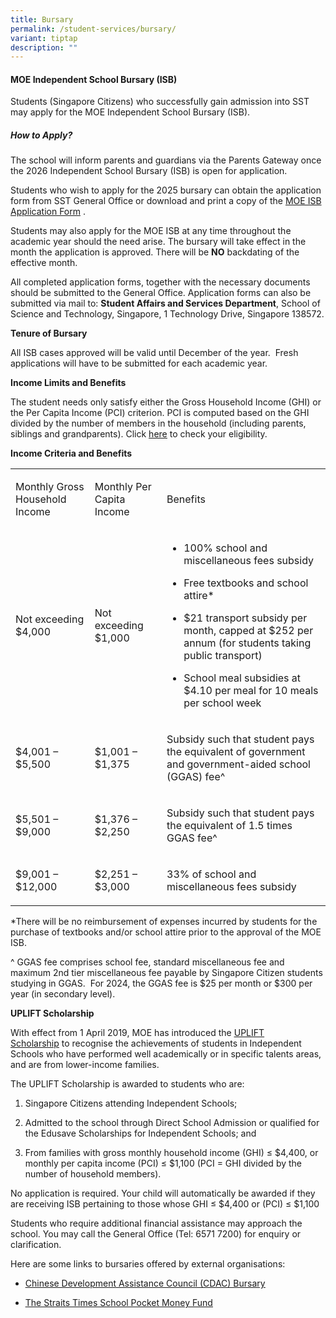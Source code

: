 ```yaml
---
title: Bursary
permalink: /student-services/bursary/
variant: tiptap
description: ""
---
```

<h4>MOE Independent School Bursary (ISB)</h4>
<p>Students (Singapore Citizens) who successfully gain admission into SST
may apply for the MOE Independent School Bursary (ISB).</p>
<h5><strong>How to Apply?</strong></h5>
<p>The school will inform parents&nbsp;and guardians via the Parents Gateway
once the 2026 Independent School Bursary (ISB) is open for application.</p>
<p>Students who wish to apply for the 2025 bursary can obtain the application
form from SST General Office or download and print a copy of the <a href="/files/MOE_ISB_Application_Form_2025.pdf" rel="noopener nofollow" target="_blank">MOE ISB Application Form</a> .</p>
<p>Students may also apply for the MOE ISB at any time throughout the academic
year should the need arise. The bursary will take effect in the month the
application is approved. There will be&nbsp;<strong>NO</strong>&nbsp;backdating
of the effective month.</p>
<p>All completed application forms, together with the necessary documents
should be submitted to the General Office. Application forms can also be
submitted via mail to:&nbsp;<strong>Student Affairs and Services Department</strong>,&nbsp;School
of Science and Technology, Singapore, 1 Technology Drive, Singapore 138572.</p>
<p><strong>Tenure of Bursary</strong>
</p>
<p>All ISB cases approved will be valid until December of the year. &nbsp;Fresh
applications will have to be submitted for each academic year.</p>
<p><strong>Income Limits and Benefits</strong>
</p>
<p>The student needs only satisfy either the Gross Household Income (GHI)
or the Per Capita Income (PCI) criterion. PCI is computed based on the
GHI divided by the number of members in the household (including parents,
siblings and grandparents). Click&nbsp;<a href="https://www.moe.gov.sg/financial-matters/financial-assistance" rel="noopener noreferrer nofollow" target="_blank"><u>here</u></a>&nbsp;to
check your eligibility.</p>
<p><strong>Income Criteria and Benefits</strong>&nbsp;</p>
<table style="minWidth: 75px">
<colgroup>
<col>
<col>
<col>
</colgroup>
<tbody>
<tr>
<td rowspan="1" colspan="1">
<p>Monthly Gross Household Income</p>
</td>
<td rowspan="1" colspan="1">
<p>Monthly Per Capita Income</p>
</td>
<td rowspan="1" colspan="1">
<p>Benefits</p>
</td>
</tr>
<tr>
<td rowspan="1" colspan="1">
<p>Not exceeding $4,000</p>
</td>
<td rowspan="1" colspan="1">
<p>Not exceeding $1,000</p>
</td>
<td rowspan="1" colspan="1">
<ul data-tight="true" class="tight">
<li>
<p>100% school and miscellaneous fees subsidy</p>
</li>
<li>
<p>Free textbooks and school attire*</p>
</li>
<li>
<p>$21 transport subsidy per month, capped at $252 per annum (for students
taking public transport)</p>
</li>
<li>
<p>School meal subsidies at $4.10 per meal for 10 meals per school week</p>
</li>
</ul>
</td>
</tr>
<tr>
<td rowspan="1" colspan="1">
<p>$4,001 – $5,500</p>
</td>
<td rowspan="1" colspan="1">
<p>$1,001 – $1,375</p>
</td>
<td rowspan="1" colspan="1">
<p>Subsidy such that student pays the equivalent of government and government-aided
school (GGAS) fee^</p>
</td>
</tr>
<tr>
<td rowspan="1" colspan="1">
<p>$5,501 – $9,000</p>
</td>
<td rowspan="1" colspan="1">
<p>$1,376 – $2,250</p>
</td>
<td rowspan="1" colspan="1">
<p>Subsidy such that student pays the equivalent of 1.5 times GGAS fee^</p>
</td>
</tr>
<tr>
<td rowspan="1" colspan="1">
<p>$9,001 – $12,000</p>
</td>
<td rowspan="1" colspan="1">
<p>$2,251 – $3,000</p>
</td>
<td rowspan="1" colspan="1">
<p>33% of school and miscellaneous fees subsidy</p>
</td>
</tr>
</tbody>
</table>
<p>*There will be no reimbursement of expenses incurred by students for the
purchase of textbooks and/or school attire prior to the approval of the
MOE ISB.</p>
<p>^ GGAS fee comprises school fee, standard miscellaneous fee and maximum
2nd tier miscellaneous fee payable by Singapore Citizen students studying
in GGAS. &nbsp;For 2024, the GGAS fee is $25 per month or $300 per year
(in secondary level).</p>
<p></p>
<p><strong>UPLIFT Scholarship</strong>
</p>
<p>With effect from 1 April 2019, MOE has introduced the&nbsp;<a href="https://www.moe.gov.sg/financial-matters/awards-scholarships/uplift-scholarships" rel="noopener noreferrer nofollow" target="_blank"><u>UPLIFT Scholarship</u></a>&nbsp;to
recognise the achievements of students in Independent Schools who have
performed well academically or in specific talents areas, and are from
lower-income families.</p>
<p>The UPLIFT Scholarship is awarded to students who are:</p>
<ol data-tight="true" class="tight">
<li>
<p>Singapore Citizens attending Independent Schools;</p>
</li>
<li>
<p>Admitted to the school through Direct School Admission or qualified for
the Edusave Scholarships for Independent Schools; and</p>
</li>
<li>
<p>From families with gross monthly household income (GHI) ≤ $4,400, or monthly
per capita income (PCI) ≤ $1,100 (PCI = GHI divided by the number of household
members).</p>
</li>
</ol>
<p>No application is required. Your child will automatically be awarded if
they are receiving ISB pertaining to those whose GHI ≤ $4,400 or (PCI)
≤ $1,100</p>
<p>Students who require additional financial assistance may approach the
school. You may call the General Office (Tel: 6571 7200) for enquiry or
clarification.</p>
<p>Here are some links to bursaries offered by external organisations:</p>
<ul data-tight="true" class="tight">
<li>
<p><a href="https://www.cdac.org.sg/developing-students/assistance-support/cdac-sfcca-bursary/" rel="noopener noreferrer nofollow" target="_blank"><u>Chinese Development Assistance Council (CDAC) Bursary</u></a>
</p>
</li>
<li>
<p><a href="https://www.spmf.org.sg/howtoapply" rel="noopener noreferrer nofollow" target="_blank"><u>The Straits Times School Pocket Money Fund</u></a>
</p>
</li>
</ul>
<p></p>